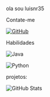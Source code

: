 ola sou luisnr35

Contate-me

[![GitHub](https://img.shields.io/badge/GitHbt-000?style=for-the-badge&logo=github&logoColor=white)](+https://github.com/luisnr35)

Habilidades

![Java](https://img.shields.io/badge/Java-000?style=for-the-badge&logo=java)

![Python](https://img.shields.io/badge/Python-000?style=for-the-badge&logo=python)

projetos:

![GitHub Stats](https://github-readme-stats.vercel.app/api?username=luisnr35&theme=transparent&bg_color=005&border_color=30A3DC&show_icons=true&icon_color=30A3DC&title_color=E94D5F&text_color=FFF)

